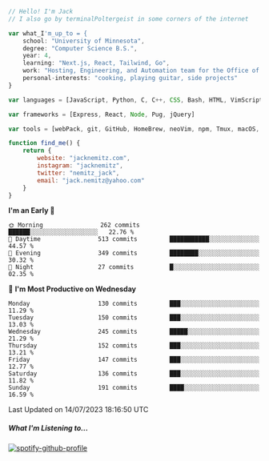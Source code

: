 ```javascript
// Hello! I'm Jack
// I also go by terminalPoltergeist in some corners of the internet

var what_I'm_up_to = {
    school: "University of Minnesota",
    degree: "Computer Science B.S.",
    year: 4,
    learning: "Next.js, React, Tailwind, Go",
    work: "Hosting, Engineering, and Automation team for the Office of Information Technology at UMN",
    personal-interests: "cooking, playing guitar, side projects"
}

var languages = [JavaScript, Python, C, C++, CSS, Bash, HTML, VimScript]

var frameworks = [Express, React, Node, Pug, jQuery]

var tools = [webPack, git, GitHub, HomeBrew, neoVim, npm, Tmux, macOS, Ubuntu, Docker, Nginx]

function find_me() {
    return {
        website: "jacknemitz.com",
        instagram: "jacknemitz",
        twitter: "nemitz_jack",
        email: "jack.nemitz@yahoo.com"
    }
}
```

<!--START_SECTION:waka-->
**I'm an Early 🐤** 

```text
🌞 Morning                262 commits         ██████░░░░░░░░░░░░░░░░░░░   22.76 % 
🌆 Daytime                513 commits         ███████████░░░░░░░░░░░░░░   44.57 % 
🌃 Evening                349 commits         ████████░░░░░░░░░░░░░░░░░   30.32 % 
🌙 Night                  27 commits          █░░░░░░░░░░░░░░░░░░░░░░░░   02.35 % 
```
📅 **I'm Most Productive on Wednesday** 

```text
Monday                   130 commits         ███░░░░░░░░░░░░░░░░░░░░░░   11.29 % 
Tuesday                  150 commits         ███░░░░░░░░░░░░░░░░░░░░░░   13.03 % 
Wednesday                245 commits         █████░░░░░░░░░░░░░░░░░░░░   21.29 % 
Thursday                 152 commits         ███░░░░░░░░░░░░░░░░░░░░░░   13.21 % 
Friday                   147 commits         ███░░░░░░░░░░░░░░░░░░░░░░   12.77 % 
Saturday                 136 commits         ███░░░░░░░░░░░░░░░░░░░░░░   11.82 % 
Sunday                   191 commits         ████░░░░░░░░░░░░░░░░░░░░░   16.59 % 
```



 Last Updated on 14/07/2023 18:16:50 UTC
<!--END_SECTION:waka-->

##### What I'm Listening to...

[![spotify-github-profile](https://spotify-github-profile.vercel.app/api/view?uid=jack.nemitz&cover_image=true&show_offline=true&bar_color=53b14f&bar_color_cover=false&background_color=121212FF)](https://spotify-github-profile.vercel.app/api/view?uid=jack.nemitz&redirect=true)

